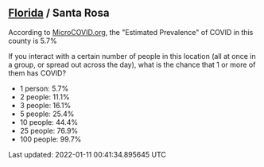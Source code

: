 
## [Florida](/united-states/florida) / Santa Rosa

According to [MicroCOVID.org](http://microcovid.org),
the "Estimated Prevalence" of COVID in this county is 5.7%

If you interact with a certain number of people in this location
(all at once in a group, or spread out across the day), what is the chance that
1 or more of them has COVID?

- 1 person: 5.7%
- 2 people: 11.1%
- 3 people: 16.1%
- 5 people: 25.4%
- 10 people: 44.4%
- 25 people: 76.9%
- 100 people: 99.7%

Last updated: 2022-01-11 00:41:34.895645 UTC
